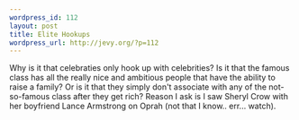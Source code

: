 ```yaml
--- 
wordpress_id: 112
layout: post
title: Elite Hookups
wordpress_url: http://jevy.org/?p=112
---
```

Why is it that celebraties only hook up with celebrities?  Is it that  the famous class has all the really nice and ambitious people that have the ability to raise a family?  Or is it that they simply don't associate with any of the not-so-famous class after they get rich?  Reason I ask is I saw Sheryl Crow with her boyfriend Lance Armstrong on Oprah (not that I know.. err... watch).
